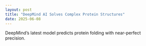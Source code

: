 ```yaml
---
layout: post
title: "DeepMind AI Solves Complex Protein Structures"
date: 2025-06-08
---
```


DeepMind’s latest model predicts protein folding with near-perfect precision.
